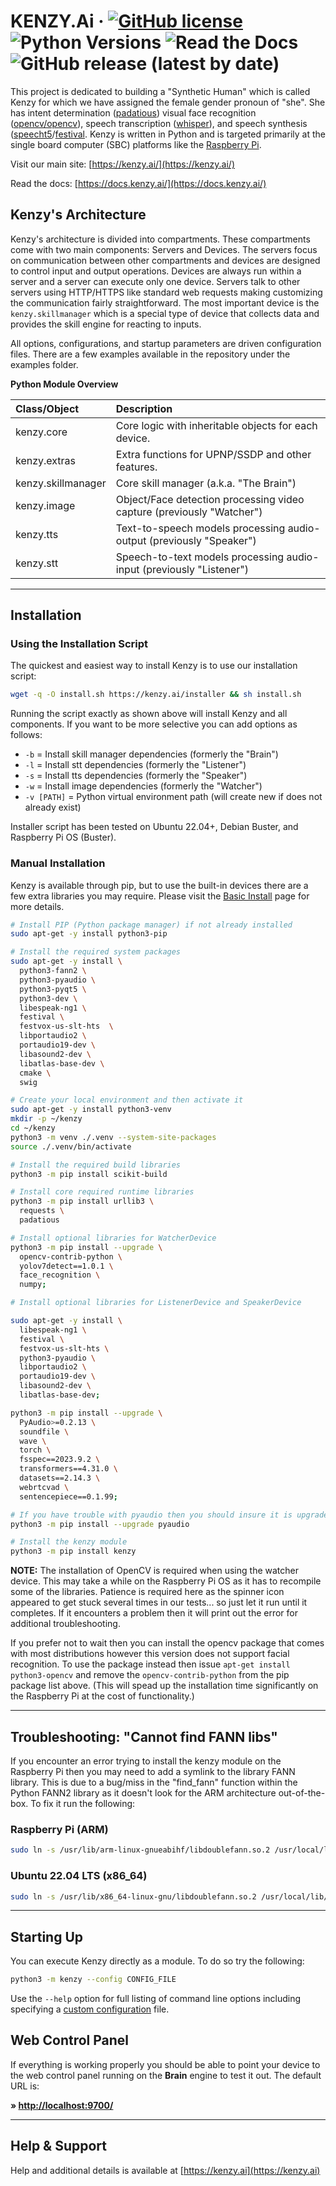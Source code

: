 # KENZY.Ai &middot; [![GitHub license](https://img.shields.io/github/license/lnxusr1/kenzy)](https://github.com/lnxusr1/kenzy/blob/master/LICENSE) ![Python Versions](https://img.shields.io/pypi/pyversions/yt2mp3.svg) ![Read the Docs](https://img.shields.io/readthedocs/kenzy) ![GitHub release (latest by date)](https://img.shields.io/github/v/release/lnxusr1/kenzy)

This project is dedicated to building a "Synthetic Human" which is called Kenzy for which we have assigned the female gender pronoun of "she". She has intent determination ([padatious](https://github.com/MycroftAI/padatious)) visual face recognition ([opencv/opencv](https://github.com/opencv/opencv)), speech transcription ([whisper](https://openai.com/research/whisper)), and speech synthesis ([speecht5](https://github.com/microsoft/SpeechT5)/[festival](http://www.cstr.ed.ac.uk/projects/festival/).  Kenzy is written in Python and is targeted primarily at the single board computer (SBC) platforms like the [Raspberry Pi](https://www.raspberrypi.org/).

Visit our main site: [https://kenzy.ai/](https://kenzy.ai/)

Read the docs: [https://docs.kenzy.ai/](https://docs.kenzy.ai/)

## Kenzy's Architecture

Kenzy's architecture is divided into compartments.  These compartments come with two main components:  Servers and Devices.  The servers focus on communication between other compartments and devices are designed to control input and output operations.  Devices are always run within a server and a server can execute only one device.  Servers talk to other servers using HTTP/HTTPS like standard web requests making customizing the communication fairly straightforward.  The most important device is the ```kenzy.skillmanager``` which is a special type of device that collects data and provides the skill engine for reacting to inputs.

All options, configurations, and startup parameters are driven configuration files.  There are a few examples available in the repository under the examples folder.

__Python Module Overview__

| Class/Object         | Description                                                           |
| :------------------- | :-------------------------------------------------------------------- |
| kenzy.core           | Core logic with inheritable objects for each device.                  |
| kenzy.extras         | Extra functions for UPNP/SSDP and other features.                     |
| kenzy.skillmanager   | Core skill manager (a.k.a. "The Brain")                               |
| kenzy.image          | Object/Face detection processing video capture (previously "Watcher") |
| kenzy.tts            | Text-to-speech models processing audio-output (previously "Speaker")  |
| kenzy.stt            | Speech-to-text models processing audio-input (previously "Listener")  |

-----

## Installation

### Using the Installation Script

The quickest and easiest way to install Kenzy is to use our installation script:

```bash
wget -q -O install.sh https://kenzy.ai/installer && sh install.sh
```

Running the script exactly as shown above will install Kenzy and all components.  If you want to be more selective you can add options as follows:

* ```-b``` = Install skill manager dependencies (formerly the "Brain")
* ```-l``` = Install stt dependencies (formerly the "Listener")
* ```-s``` = Install tts dependencies (formerly the "Speaker")
* ```-w``` = Install image dependencies (formerly the "Watcher")
* ```-v [PATH]``` = Python virtual environment path (will create new if does not already exist)

Installer script has been tested on Ubuntu 22.04+, Debian Buster, and Raspberry Pi OS (Buster).

### Manual Installation

Kenzy is available through pip, but to use the built-in devices there are a few extra libraries you may require.  Please visit the [Basic Install](https://docs.kenzy.ai/en/latest/installation.basic/) page for more details.  

```bash
# Install PIP (Python package manager) if not already installed
sudo apt-get -y install python3-pip

# Install the required system packages
sudo apt-get -y install \
  python3-fann2 \
  python3-pyaudio \
  python3-pyqt5 \
  python3-dev \
  libespeak-ng1 \
  festival \
  festvox-us-slt-hts  \
  libportaudio2 \
  portaudio19-dev \
  libasound2-dev \
  libatlas-base-dev \
  cmake \
  swig

# Create your local environment and then activate it
sudo apt-get -y install python3-venv
mkdir -p ~/kenzy
cd ~/kenzy
python3 -m venv ./.venv --system-site-packages
source ./.venv/bin/activate

# Install the required build libraries
python3 -m pip install scikit-build 

# Install core required runtime libraries
python3 -m pip install urllib3 \
  requests \
  padatious

# Install optional libraries for WatcherDevice
python3 -m pip install --upgrade \
  opencv-contrib-python \
  yolov7detect==1.0.1 \
  face_recognition \
  numpy;

# Install optional libraries for ListenerDevice and SpeakerDevice

sudo apt-get -y install \
  libespeak-ng1 \
  festival \
  festvox-us-slt-hts \
  python3-pyaudio \
  libportaudio2 \
  portaudio19-dev \
  libasound2-dev \
  libatlas-base-dev;

python3 -m pip install --upgrade \
  PyAudio>=0.2.13 \
  soundfile \
  wave \
  torch \
  fsspec==2023.9.2 \
  transformers==4.31.0 \
  datasets==2.14.3 \
  webrtcvad \
  sentencepiece==0.1.99;

# If you have trouble with pyaudio then you should insure it is upgraded with:
python3 -m pip install --upgrade pyaudio

# Install the kenzy module
python3 -m pip install kenzy
```
__NOTE:__ The installation of OpenCV is required when using the watcher device.  This may take a while on the Raspberry Pi OS as it has to recompile some of the libraries.  Patience is required here as the spinner icon appeared to get stuck several times in our tests... so just let it run until it completes.  If it encounters a problem then it will print out the error for additional troubleshooting.  

If you prefer not to wait then you can install the opencv package that comes with most distributions however this version does not support facial recognition.  To use the package instead then issue ```apt-get install python3-opencv``` and remove the ```opencv-contrib-python``` from the pip package list above.  (This will spead up the installation time significantly on the Raspberry Pi at the cost of functionality.)

-----

## Troubleshooting: "Cannot find FANN libs"
If you encounter an error trying to install the kenzy module on the Raspberry Pi then you may need to add a symlink to the library FANN library. This is due to a bug/miss in the "find_fann" function within the Python FANN2 library as it doesn't look for the ARM architecture out-of-the-box.  To fix it run the following:

### Raspberry Pi (ARM)
```bash
sudo ln -s /usr/lib/arm-linux-gnueabihf/libdoublefann.so.2 /usr/local/lib/libdoublefann.so
```

### Ubuntu 22.04 LTS (x86_64)
```bash
sudo ln -s /usr/lib/x86_64-linux-gnu/libdoublefann.so.2 /usr/local/lib/libdoublefann.so
```

-----

## Starting Up
You can execute Kenzy directly as a module.  To do so try the following:

```bash
python3 -m kenzy --config CONFIG_FILE
```
Use the ```--help``` option for full listing of command line options including specifying a [custom configuration](https://docs.kenzy.ai/en/latest/kenzy.config/) file.

## Web Control Panel

If everything is working properly you should be able to point your device to the web control panel running on the __Brain__ engine to test it out.  The default URL is:

__&raquo; [http://localhost:9700/](http://localhost:9700/)__


-----

## Help &amp; Support
Help and additional details is available at [https://kenzy.ai](https://kenzy.ai)
